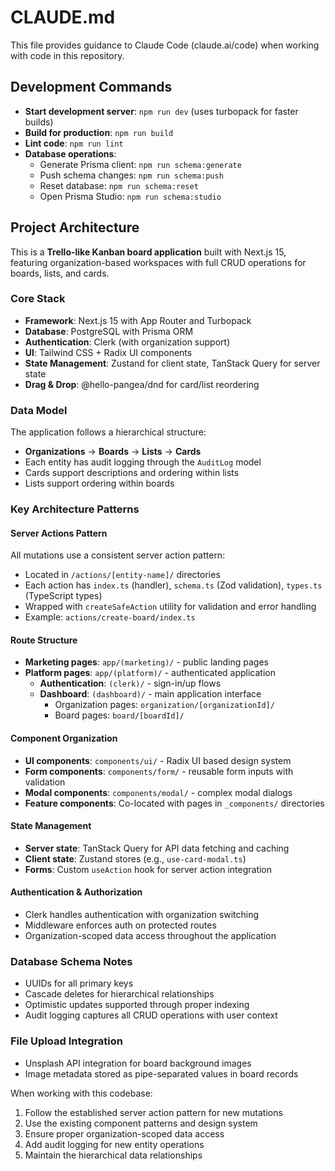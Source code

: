 # CLAUDE.md

This file provides guidance to Claude Code (claude.ai/code) when working with code in this repository.

## Development Commands

- **Start development server**: `npm run dev` (uses turbopack for faster builds)
- **Build for production**: `npm run build`
- **Lint code**: `npm run lint`
- **Database operations**:
  - Generate Prisma client: `npm run schema:generate`
  - Push schema changes: `npm run schema:push`
  - Reset database: `npm run schema:reset`
  - Open Prisma Studio: `npm run schema:studio`

## Project Architecture

This is a **Trello-like Kanban board application** built with Next.js 15, featuring organization-based workspaces with full CRUD operations for boards, lists, and cards.

### Core Stack
- **Framework**: Next.js 15 with App Router and Turbopack
- **Database**: PostgreSQL with Prisma ORM
- **Authentication**: Clerk (with organization support)
- **UI**: Tailwind CSS + Radix UI components
- **State Management**: Zustand for client state, TanStack Query for server state
- **Drag & Drop**: @hello-pangea/dnd for card/list reordering

### Data Model
The application follows a hierarchical structure:
- **Organizations** → **Boards** → **Lists** → **Cards**
- Each entity has audit logging through the `AuditLog` model
- Cards support descriptions and ordering within lists
- Lists support ordering within boards

### Key Architecture Patterns

#### Server Actions Pattern
All mutations use a consistent server action pattern:
- Located in `/actions/[entity-name]/` directories
- Each action has `index.ts` (handler), `schema.ts` (Zod validation), `types.ts` (TypeScript types)
- Wrapped with `createSafeAction` utility for validation and error handling
- Example: `actions/create-board/index.ts`

#### Route Structure
- **Marketing pages**: `app/(marketing)/` - public landing pages
- **Platform pages**: `app/(platform)/` - authenticated application
  - **Authentication**: `(clerk)/` - sign-in/up flows
  - **Dashboard**: `(dashboard)/` - main application interface
    - Organization pages: `organization/[organizationId]/`
    - Board pages: `board/[boardId]/`

#### Component Organization
- **UI components**: `components/ui/` - Radix UI based design system
- **Form components**: `components/form/` - reusable form inputs with validation
- **Modal components**: `components/modal/` - complex modal dialogs
- **Feature components**: Co-located with pages in `_components/` directories

#### State Management
- **Server state**: TanStack Query for API data fetching and caching
- **Client state**: Zustand stores (e.g., `use-card-modal.ts`)
- **Forms**: Custom `useAction` hook for server action integration

#### Authentication & Authorization
- Clerk handles authentication with organization switching
- Middleware enforces auth on protected routes
- Organization-scoped data access throughout the application

### Database Schema Notes
- UUIDs for all primary keys
- Cascade deletes for hierarchical relationships
- Optimistic updates supported through proper indexing
- Audit logging captures all CRUD operations with user context

### File Upload Integration
- Unsplash API integration for board background images
- Image metadata stored as pipe-separated values in board records

When working with this codebase:
1. Follow the established server action pattern for new mutations
2. Use the existing component patterns and design system
3. Ensure proper organization-scoped data access
4. Add audit logging for new entity operations
5. Maintain the hierarchical data relationships